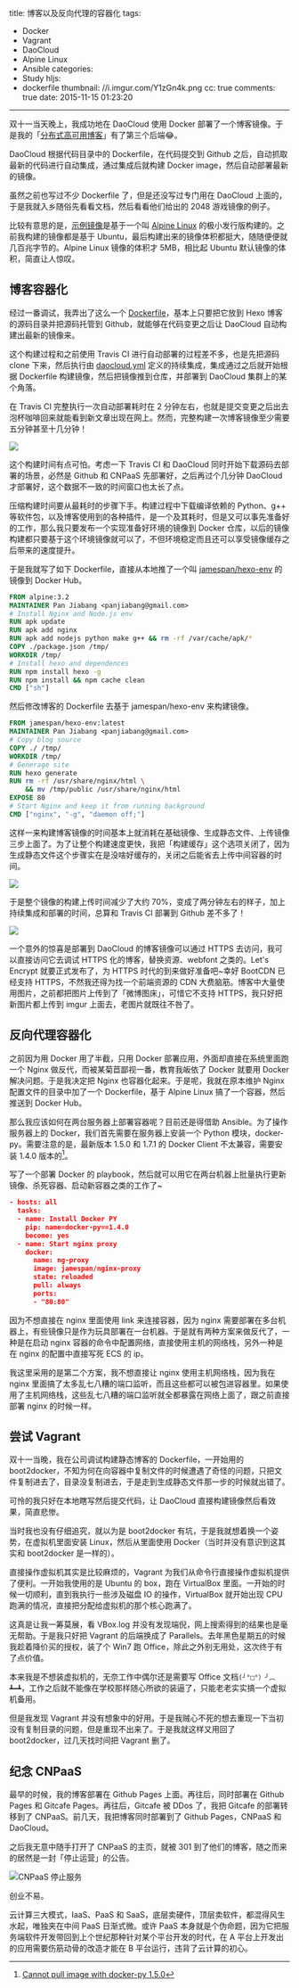title: 博客以及反向代理的容器化
tags:
  - Docker
  - Vagrant
  - DaoCloud
  - Alpine Linux
  - Ansible
categories:
  - Study
hljs:
  - dockerfile
thumbnail: //i.imgur.com/Y1zGn4k.png
cc: true
comments: true
date: 2015-11-15 01:23:20
---

双十一当天晚上，我成功地在 DaoCloud 使用 Docker 部署了一个博客镜像。于是我的「[分布式高可用博客][7]」有了第三个后端😂。

DaoCloud 根据代码目录中的 Dockerfile，在代码提交到 Github 之后，自动抓取最新的代码进行自动集成，通过集成后就构建 Docker image，然后自动部署最新的镜像。

<!-- more -->

虽然之前也写过不少 Dockerfile 了，但是还没写过专门用在 DaoCloud 上面的，于是我就入乡随俗先看看文档，然后看看他们给出的 2048 游戏镜像的例子。

比较有意思的是，[示例镜像][2]是基于一个叫 [Alpine Linux][1] 的极小发行版构建的。之前我构建的镜像都是基于 Ubuntu，最后构建出来的镜像体积都挺大，随随便便就几百兆字节的。Alpine Linux 镜像的体积才 5MB，相比起 Ubuntu 默认镜像的体积，简直让人惊叹。

## 博客容器化 ##

经过一番调试，我弄出了这么一个 [Dockerfile][3]，基本上只要把它放到 Hexo 博客的源码目录并把源码托管到 Github，就能够在代码变更之后让 DaoCloud 自动构建出最新的镜像来。

这个构建过程和之前使用 Travis CI 进行自动部署的过程差不多，也是先把源码 clone 下来，然后执行由 [daocloud.yml][4] 定义的持续集成，集成通过之后就开始根据 Dockerfile 构建镜像，然后把镜像推到仓库，并部署到 DaoCloud 集群上的某个角落。

在 Travis CI 完整执行一次自动部署耗时在 2 分钟左右，也就是提交变更之后出去泡杯咖啡回来就能看到新文章出现在网上。然而，完整构建一次博客镜像至少需要五分钟甚至十几分钟！

![](//i.imgur.com/rhwPcXQ.png)

这个构建时间有点可怕。考虑一下 Travis CI 和 DaoCloud 同时开始下载源码去部署的场景，必然是 Github 和 CNPaaS 先部署好，之后再过个几分钟 DaoCloud 才部署好，这个数据不一致的时间窗口也太长了点。

压缩构建时间要从最耗时的步骤下手。构建过程中下载编译依赖的 Python、g++ 等软件包，以及博客使用到的各种插件，是一个及其耗时，但是又可以事先准备好的工作，那么我只要发布一个实现准备好环境的镜像到 Docker 仓库，以后的镜像构建都只要基于这个环境镜像就可以了，不但环境稳定而且还可以享受镜像缓存之后带来的速度提升。

于是我就写了如下 Dockerfile，直接从本地推了一个叫 [jamespan/hexo-env][5] 的镜像到 Docker Hub。


```dockerfile
FROM alpine:3.2
MAINTAINER Pan Jiabang <panjiabang@gmail.com> 
# Install Nginx and Node.js env
RUN apk update
RUN apk add nginx
RUN apk add nodejs python make g++ && rm -rf /var/cache/apk/*
COPY ./package.json /tmp/
WORKDIR /tmp/
# Install hexo and dependences
RUN npm install hexo -g 
RUN npm install && npm cache clean
CMD ["sh"]
```

然后修改博客的 Dockerfile 去基于 jamespan/hexo-env 来构建镜像。

```dockerfile
FROM jamespan/hexo-env:latest
MAINTAINER Pan Jiabang <panjiabang@gmail.com> 
# Copy blog source
COPY ./ /tmp/
WORKDIR /tmp/
# Generage site
RUN hexo generate
RUN rm -rf /usr/share/nginx/html \
    && mv /tmp/public /usr/share/nginx/html
EXPOSE 80
# Start Nginx and keep it from running background
CMD ["nginx", "-g", "daemon off;"]
```

这样一来构建博客镜像的时间基本上就消耗在基础镜像、生成静态文件、上传镜像三步上面了。为了让整个构建速度更快，我把「构建缓存」这个选项关闭了，因为生成静态文件这个步骤实在是没啥好缓存的，关闭之后能省去上传中间容器的时间。

![](//i.imgur.com/2GQqxA3.png)

于是整个镜像的构建上传时间减少了大约 70%，变成了两分钟左右的样子，加上持续集成和部署的时间，总算和 Travis CI 部署到 Github 差不多了！

![](//i.imgur.com/eYYQ187.png)

一个意外的惊喜是部署到 DaoCloud 的博客镜像可以通过 HTTPS 去访问，我可以直接访问它去调试 HTTPS 化的博客，替换资源、webfont 之类的。Let's Encrypt 就要正式发布了，为 HTTPS 时代的到来做好准备吧~幸好 BootCDN 已经支持 HTTPS，不然我还得为找一个前端资源的 CDN 大费脑筋。博客中大量使用图片，之前都把图片上传到了「微博图床」，可惜它不支持 HTTPS，我只好把新图片都上传到 imgur 上面去，老图片就既往不咎了。

## 反向代理容器化

之前因为用 Docker 用了半截，只用 Docker 部署应用，外面却直接在系统里面跑一个 Nginx 做反代，而被某菊苣鄙视一番，教育我皈依了 Docker 就要用 Docker 解决问题。于是我决定把 Nginx 也容器化起来。于是呢，我就在原本维护 Nginx 配置文件的目录中加了一个 Dockerfile，基于 Alpine Linux 搞了一个容器，然后推送到 Docker Hub。

那么我应该如何在两台服务器上部署容器呢？目前还是得借助 Ansible。为了操作服务器上的 Docker，我们首先需要在服务器上安装一个 Python 模块，docker-py。需要注意的是，最新版本 1.5.0 和 1.7.1 的 Docker Client 不太兼容，需要安装 1.4.0 版本的[^1]。

[^1]: [Cannot pull image with docker-py 1.5.0][6]

写了一个部署 Docker 的 playbook，然后就可以用它在两台机器上批量执行更新镜像、杀死容器、启动新容器之类的工作了~

```json
- hosts: all
  tasks:
  - name: Install Docker PY
    pip: name=docker-py==1.4.0 
    become: yes
  - name: Start nginx proxy
    docker:
      name: ng-proxy
      image: jamespan/nginx-proxy
      state: reloaded
      pull: always
      ports: 
      - "80:80"
```

因为不想直接在 nginx 里面使用 link 来连接容器，因为 nginx 需要部署在多台机器上，有些镜像只是作为玩具部署在一台机器。于是就有两种方案来做反代了，一种是在启动 nginx 容器的命令中配置网络，直接使用主机的网络栈，另外一种是在 nginx 的配置中直接写死 ECS 的 ip。

我这里采用的是第二个方案，我不想直接让 nginx 使用主机网络栈，因为我在 nginx 里面搞了太多乱七八糟的端口监听，而且这些都可以被包进容器里。如果使用了主机网络栈，这些乱七八糟的端口监听就全都暴露在网络上面了，跟之前直接部署 nginx 的时候一样。

## 尝试 Vagrant ##

双十一当晚，我在公司调试构建静态博客的 Dockerfile，一开始用的 boot2docker，不知为何在向容器中复制文件的时候遭遇了奇怪的问题，只把文件复制进去了，目录没复制进去，于是走到生成静态文件那一步的时候就出错了。

可怜的我只好在本地瞎写然后提交代码，让 DaoCloud 直接构建镜像然后看效果，简直悲惨。

当时我也没有仔细追究，就以为是 boot2docker 有坑，于是我就想着换一个姿势，在虚拟机里面安装 Linux，然后从里面使用 Docker（当时并没有意识到这其实和 boot2docker 是一样的）。

直接操作虚拟机其实是比较麻烦的，Vagrant 为我们从命令行直接操作虚拟机提供了便利。一开始我使用的是 Ubuntu 的 box，跑在 VirtualBox 里面。一开始的时候一切顺利，直到我执行一些涉及磁盘 IO 的操作，VirtualBox 就开始出现 CPU 跑满的情况，直接把分配给虚拟机的那个核心跑满了。

这真是让我一筹莫展，看 VBox.log 并没有发现端倪，网上搜索得到的结果也是毫无帮助。于是我只好把 Vagrant 的后端换成了 Parallels。去年黑色星期五的时候我趁着降价买的授权，装了个 Win7 跑 Office，除此之外别无用处，这次终于有了点价值。

本来我是不想装虚拟机的，无奈工作中偶尔还是需要写 Office 文档`(╯°□°）╯︵ ┻━┻`，工作之后就不能像在学校那样随心所欲的装逼了，只能老老实实搞一个虚拟机备用。

但是我发现 Vagrant 并没有想象中的好用。于是我贼心不死的想去重现一下当初没有复制目录的问题，但是重现不出来了。于是我就这样又用回了 boot2docker，过几天找时间把 Vagrant 删了。

## 纪念 CNPaaS ##

最早的时候，我的博客部署在 Github Pages 上面。再往后，同时部署在 Github Pages 和 Gitcafe Pages。再往后，Gitcafe 被 DDos 了，我把 Gitcafe 的部署转移到了 CNPaaS。前几天，我把博客同时部署到了 Github Pages，CNPaaS 和 DaoCloud。

之后我无意中随手打开了 CNPaaS 的主页，就被 301 到了他们的博客，随之而来的居然是一封「停止运营」的公告。

![CNPaaS 停止服务](//i.imgur.com/JNIfGDt.png)

创业不易。

云计算三大模式，IaaS、PaaS 和 SaaS，底层卖硬件，顶层卖软件，都混得风生水起，唯独夹在中间 PaaS 日渐式微。或许 PaaS 本身就是个伪命题，因为它把服务端软件开发带回到上个世纪那种针对某个平台开发的时代，在 A 平台上开发出的应用需要伤筋动骨的改造才能在 B 平台运行，违背了云计算的初心。


[1]: http://alpinelinux.org/
[2]: https://github.com/DaoCloud/dao-2048/
[3]: https://github.com/JamesPan/blog-src/blob/caec690978af9aa96bd7837f86aa46c886bd436e/Dockerfile
[4]: https://github.com/JamesPan/blog-src/blob/master/daocloud.yml
[5]: https://hub.docker.com/r/jamespan/hexo-env/
[6]: https://github.com/docker/docker-py/issues/807
[7]: /2015/10/26/ha-deployment-for-blog/

